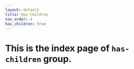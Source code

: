 ```yaml
---
layout: default
title: Has Children
nav_order: 4
has_children: true
---
```


# This is the index page of `has-children` group.

